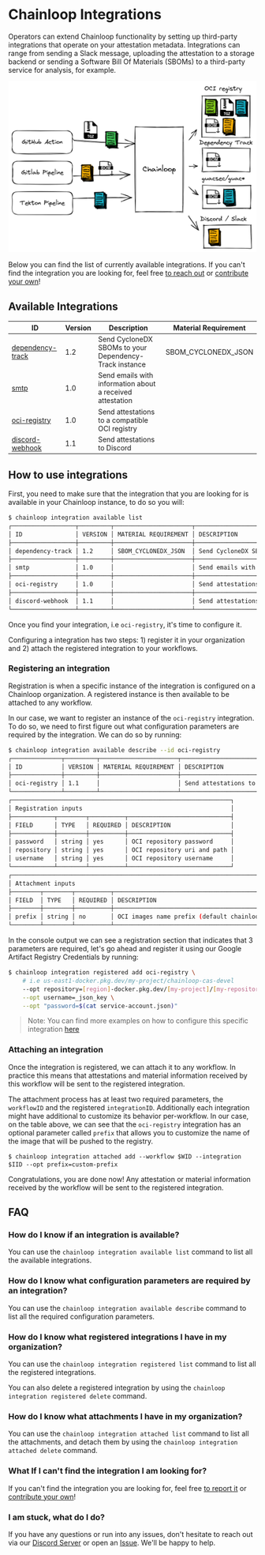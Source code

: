 # Chainloop Integrations

Operators can extend Chainloop functionality by setting up third-party integrations that operate on your attestation metadata. Integrations can range from sending a Slack message, uploading the attestation to a storage backend or sending a Software Bill Of Materials (SBOMs) to a third-party service for analysis, for example.

![FanOut Plugin](./img/fanout.png)

Below you can find the list of currently available integrations. If you can't find the integration you are looking for, feel free [to reach out](https://github.com/chainloop-dev/chainloop/issues) or [contribute your own](https://github.com/chainloop-dev/chainloop/blob/main/app/controlplane/plugins/README.md)!

## Available Integrations

| ID | Version | Description | Material Requirement |
| --- | --- | --- | --- |
| [dependency-track](https:/github.com/chainloop-dev/chainloop/tree/main/app/controlplane/plugins/core/dependency-track/v1) | 1.2 | Send CycloneDX SBOMs to your Dependency-Track instance | SBOM_CYCLONEDX_JSON |
| [smtp](https:/github.com/chainloop-dev/chainloop/tree/main/app/controlplane/plugins/core/smtp/v1) | 1.0 | Send emails with information about a received attestation |  |
| [oci-registry](https:/github.com/chainloop-dev/chainloop/tree/main/app/controlplane/plugins/core/oci-registry/v1) | 1.0 | Send attestations to a compatible OCI registry |  |
| [discord-webhook](https:/github.com/chainloop-dev/chainloop/tree/main/app/controlplane/plugins/core/discord-webhook/v1) | 1.1 | Send attestations to Discord |  |

## How to use integrations

First, you need to make sure that the integration that you are looking for is available in your Chainloop instance, to do so you will:

```sh
$ chainloop integration available list
┌──────────────────┬─────────┬──────────────────────┬───────────────────────────────────────────────────────────┐
│ ID               │ VERSION │ MATERIAL REQUIREMENT │ DESCRIPTION                                               │
├──────────────────┼─────────┼──────────────────────┼───────────────────────────────────────────────────────────┤
│ dependency-track │ 1.2     │ SBOM_CYCLONEDX_JSON  │ Send CycloneDX SBOMs to your Dependency-Track instance    │
├──────────────────┼─────────┼──────────────────────┼───────────────────────────────────────────────────────────┤
│ smtp             │ 1.0     │                      │ Send emails with information about a received attestation │
├──────────────────┼─────────┼──────────────────────┼───────────────────────────────────────────────────────────┤
│ oci-registry     │ 1.0     │                      │ Send attestations to a compatible OCI registry            │
├──────────────────┼─────────┼──────────────────────┼───────────────────────────────────────────────────────────┤
│ discord-webhook  │ 1.1     │                      │ Send attestations to Discord                              │
└──────────────────┴─────────┴──────────────────────┴───────────────────────────────────────────────────────────┘
```

Once you find your integration, i.e `oci-registry`, it's time to configure it.

Configuring a integration has two steps: 1) register it in your organization and 2) attach the registered integration to your workflows.

### Registering an integration

Registration is when a specific instance of the integration is configured on a Chainloop organization. A registered instance is then available to be attached to any workflow.

In our case, we want to register an instance of the `oci-registry` integration. To do so, we need to first figure out what configuration parameters are required by the integration. We can do so by running:

```sh
$ chainloop integration available describe --id oci-registry
┌──────────────┬─────────┬──────────────────────┬────────────────────────────────────────────────┐
│ ID           │ VERSION │ MATERIAL REQUIREMENT │ DESCRIPTION                                    │
├──────────────┼─────────┼──────────────────────┼────────────────────────────────────────────────┤
│ oci-registry │ 1.1     │                      │ Send attestations to a compatible OCI registry │
└──────────────┴─────────┴──────────────────────┴────────────────────────────────────────────────┘
┌──────────────────────────────────────────────────────────────┐
│ Registration inputs                                          │
├────────────┬────────┬──────────┬─────────────────────────────┤
│ FIELD      │ TYPE   │ REQUIRED │ DESCRIPTION                 │
├────────────┼────────┼──────────┼─────────────────────────────┤
│ password   │ string │ yes      │ OCI repository password     │
│ repository │ string │ yes      │ OCI repository uri and path │
│ username   │ string │ yes      │ OCI repository username     │
└────────────┴────────┴──────────┴─────────────────────────────┘
┌─────────────────────────────────────────────────────────────────────────┐
│ Attachment inputs                                                       │
├────────┬────────┬──────────┬────────────────────────────────────────────┤
│ FIELD  │ TYPE   │ REQUIRED │ DESCRIPTION                                │
├────────┼────────┼──────────┼────────────────────────────────────────────┤
│ prefix │ string │ no       │ OCI images name prefix (default chainloop) │
└────────┴────────┴──────────┴────────────────────────────────────────────┘
```

In the console output we can see a registration section that indicates that 3 parameters are required, let's go ahead and register it using our Google Artifact Registry Credentials by running:

```sh
$ chainloop integration registered add oci-registry \
    # i.e us-east1-docker.pkg.dev/my-project/chainloop-cas-devel
    --opt repository=[region]-docker.pkg.dev/[my-project]/[my-repository] \
    --opt username=_json_key \
    --opt "password=$(cat service-account.json)"
```

> Note: You can find more examples on how to configure this specific integration [here](https://github.com/chainloop-dev/chainloop/tree/main/app/controlplane/plugins/core/oci-registry/v1)

### Attaching an integration

Once the integration is registered, we can attach it to any workflow. In practice this means that attestations and material information received by this workflow will be sent to the registered integration. 

The attachment process has at least two required parameters, the `workflowID` and the registered `integrationID`. Additionally each integration might have additional to customize its behavior per-workflow. In our case, on the table above, we can see that the `oci-registry` integration has an optional parameter called `prefix` that allows you to customize the name of the image that will be pushed to the registry. 

```console 
$ chainloop integration attached add --workflow $WID --integration $IID --opt prefix=custom-prefix
```

Congratulations, you are done now! Any attestation or material information received by the workflow will be sent to the registered integration.

## FAQ

### How do I know if an integration is available?

You can use the `chainloop integration available list` command to list all the available integrations.

### How do I know what configuration parameters are required by an integration?

You can use the `chainloop integration available describe` command to list all the required configuration parameters.

### How do I know what registered integrations I have in my organization?

You can use the `chainloop integration registered list` command to list all the registered integrations.

You can also delete a registered integration by using the `chainloop integration registered delete` command.

### How do I know what attachments I have in my organization?

You can use the `chainloop integration attached list` command to list all the attachments, and detach them by using the `chainloop integration attached delete` command.

### What If I can't find the integration I am looking for?

If you can't find the integration you are looking for, feel free [to report it](https://github.com/chainloop-dev/chainloop/issues) or [contribute your own](https://github.com/chainloop-dev/chainloop/blob/main/app/controlplane/plugins/README.md)!

### I am stuck, what do I do?

If you have any questions or run into any issues, don't hesitate to reach out via our [Discord Server](https://discord.gg/f7atkaZact) or open an [Issue](https://github.com/chainloop-dev/chainloop/issues/new). We'll be happy to help.